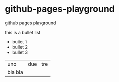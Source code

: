 # github-pages-playground
github pages playground

this is a bullet list
* bullet 1
* bullet 2
* bullet 3

<table>
  <tr>
    <td> uno </td>
    <td> due </td>
    <td> tre </td>
  </tr>
  <tr>
    <td> bla bla </td>
  </tr>
</table>
